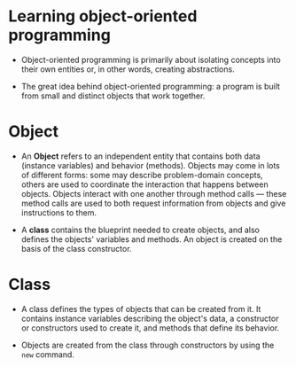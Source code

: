 # Learning object-oriented programming

- Object-oriented programming is primarily about isolating concepts into their own entities or, in other words, creating abstractions.

- The great idea behind ​​object-oriented programming: a program is built from small and distinct objects that work together.

# Object

- An **Object** refers to an independent entity that contains both data (instance variables) and behavior (methods). Objects may come in lots of different forms: some may describe problem-domain concepts, others are used to coordinate the interaction that happens between objects. Objects interact with one another through method calls — these method calls are used to both request information from objects and give instructions to them.

- A **class** contains the blueprint needed to create objects, and also defines the objects' variables and methods. An object is created on the basis of the class constructor.

# Class

- A class defines the types of objects that can be created from it. It contains instance variables describing the object's data, a constructor or constructors used to create it, and methods that define its behavior.

- Objects are created from the class through constructors by using the `new` command.
